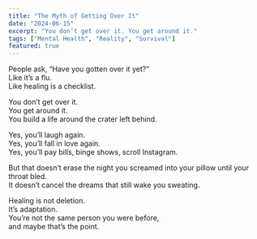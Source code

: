 ```yaml
---
title: "The Myth of Getting Over It"
date: "2024-06-15"
excerpt: "You don’t get over it. You get around it."
tags: ["Mental Health", "Reality", "Survival"]
featured: true
---
```


People ask, “Have you gotten over it yet?”  
Like it’s a flu.  
Like healing is a checklist.  

You don’t get over it.  
You get around it.  
You build a life around the crater left behind.  

Yes, you’ll laugh again.  
Yes, you’ll fall in love again.  
Yes, you’ll pay bills, binge shows, scroll Instagram.  

But that doesn’t erase the night you screamed into your pillow until your throat bled.  
It doesn’t cancel the dreams that still wake you sweating.  

Healing is not deletion.  
It’s adaptation.  
You’re not the same person you were before,  
and maybe that’s the point.  
